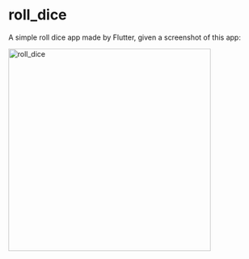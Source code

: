 # roll_dice

A simple roll dice app made by Flutter, given a screenshot of this app:

<img src="https://github.com/user-attachments/assets/c28f5e73-7df6-44a6-8b93-c3e544bfcd6e" alt="roll_dice" width="400"/>
